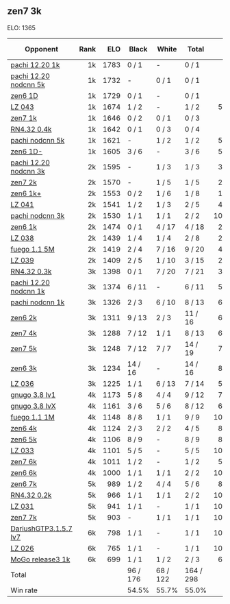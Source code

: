 ## zen7 3k ##

ELO: 1365

Opponent | Rank | ELO | Black | White | Total | Win rate
---------|-----:|----:|-------|-------|-------|-------:
[pachi 12.20 1k](pachi%2012.20%201k.md) | 1k | 1783 | 0 / 1 | - | 0 / 1 | 0.0%
[pachi 12.20 nodcnn 5k](pachi%2012.20%20nodcnn%205k.md) | 1k | 1732 | - | 0 / 1 | 0 / 1 | 0.0%
[zen6 1D](zen6%201D.md) | 1k | 1729 | 0 / 1 | - | 0 / 1 | 0.0%
[LZ 043](LZ%20043.md) | 1k | 1674 | 1 / 2 | - | 1 / 2 | 50.0%
[zen7 1k](zen7%201k.md) | 1k | 1646 | 0 / 2 | 0 / 1 | 0 / 3 | 0.0%
[RN4.32 0.4k](RN4.32%200.4k.md) | 1k | 1642 | 0 / 1 | 0 / 3 | 0 / 4 | 0.0%
[pachi nodcnn 5k](pachi%20nodcnn%205k.md) | 1k | 1621 | - | 1 / 2 | 1 / 2 | 50.0%
[zen6 1D-](zen6%201D-.md) | 1k | 1605 | 3 / 6 | - | 3 / 6 | 50.0%
[pachi 12.20 nodcnn 3k](pachi%2012.20%20nodcnn%203k.md) | 2k | 1595 | - | 1 / 3 | 1 / 3 | 33.3%
[zen7 2k](zen7%202k.md) | 2k | 1570 | - | 1 / 5 | 1 / 5 | 20.0%
[zen6 1k+](zen6%201k+.md) | 2k | 1553 | 0 / 2 | 1 / 6 | 1 / 8 | 12.5%
[LZ 041](LZ%20041.md) | 2k | 1541 | 1 / 2 | 1 / 3 | 2 / 5 | 40.0%
[pachi nodcnn 3k](pachi%20nodcnn%203k.md) | 2k | 1530 | 1 / 1 | 1 / 1 | 2 / 2 | 100.0%
[zen6 1k](zen6%201k.md) | 2k | 1474 | 0 / 1 | 4 / 17 | 4 / 18 | 22.2%
[LZ 038](LZ%20038.md) | 2k | 1439 | 1 / 4 | 1 / 4 | 2 / 8 | 25.0%
[fuego 1.1 5M](fuego%201.1%205M.md) | 2k | 1419 | 2 / 4 | 7 / 16 | 9 / 20 | 45.0%
[LZ 039](LZ%20039.md) | 2k | 1409 | 2 / 5 | 1 / 10 | 3 / 15 | 20.0%
[RN4.32 0.3k](RN4.32%200.3k.md) | 3k | 1398 | 0 / 1 | 7 / 20 | 7 / 21 | 33.3%
[pachi 12.20 nodcnn 1k](pachi%2012.20%20nodcnn%201k.md) | 3k | 1374 | 6 / 11 | - | 6 / 11 | 54.5%
[pachi nodcnn 1k](pachi%20nodcnn%201k.md) | 3k | 1326 | 2 / 3 | 6 / 10 | 8 / 13 | 61.5%
[zen6 2k](zen6%202k.md) | 3k | 1311 | 9 / 13 | 2 / 3 | 11 / 16 | 68.8%
[zen7 4k](zen7%204k.md) | 3k | 1288 | 7 / 12 | 1 / 1 | 8 / 13 | 61.5%
[zen7 5k](zen7%205k.md) | 3k | 1248 | 7 / 12 | 7 / 7 | 14 / 19 | 73.7%
[zen6 3k](zen6%203k.md) | 3k | 1234 | 14 / 16 | - | 14 / 16 | 87.5%
[LZ 036](LZ%20036.md) | 3k | 1225 | 1 / 1 | 6 / 13 | 7 / 14 | 50.0%
[gnugo 3.8 lv1](gnugo%203.8%20lv1.md) | 4k | 1173 | 5 / 8 | 4 / 4 | 9 / 12 | 75.0%
[gnugo 3.8 lvX](gnugo%203.8%20lvX.md) | 4k | 1161 | 3 / 6 | 5 / 6 | 8 / 12 | 66.7%
[fuego 1.1 1M](fuego%201.1%201M.md) | 4k | 1148 | 8 / 8 | 1 / 1 | 9 / 9 | 100.0%
[zen6 4k](zen6%204k.md) | 4k | 1124 | 2 / 3 | 2 / 2 | 4 / 5 | 80.0%
[zen6 5k](zen6%205k.md) | 4k | 1106 | 8 / 9 | - | 8 / 9 | 88.9%
[LZ 033](LZ%20033.md) | 4k | 1101 | 5 / 5 | - | 5 / 5 | 100.0%
[zen7 6k](zen7%206k.md) | 4k | 1011 | 1 / 2 | - | 1 / 2 | 50.0%
[zen6 6k](zen6%206k.md) | 4k | 1000 | 1 / 1 | 1 / 1 | 2 / 2 | 100.0%
[zen6 7k](zen6%207k.md) | 5k | 989 | 1 / 2 | 4 / 4 | 5 / 6 | 83.3%
[RN4.32 0.2k](RN4.32%200.2k.md) | 5k | 966 | 1 / 1 | 1 / 1 | 2 / 2 | 100.0%
[LZ 031](LZ%20031.md) | 5k | 941 | 1 / 1 | - | 1 / 1 | 100.0%
[zen7 7k](zen7%207k.md) | 5k | 903 | - | 1 / 1 | 1 / 1 | 100.0%
[DariushGTP3.1.5.7 lv7](DariushGTP3.1.5.7%20lv7.md) | 6k | 798 | 1 / 1 | - | 1 / 1 | 100.0%
[LZ 026](LZ%20026.md) | 6k | 765 | 1 / 1 | - | 1 / 1 | 100.0%
[MoGo release3 1k](MoGo%20release3%201k.md) | 6k | 699 | 1 / 1 | 1 / 2 | 2 / 3 | 66.7%
Total | | | 96 / 176 | 68 / 122 | 164 / 298 | 
Win rate| | | 54.5% | 55.7% | 55.0% | 
